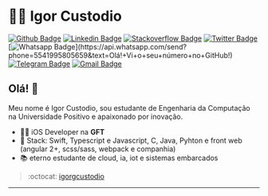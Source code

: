 # :man_technologist: Igor Custodio

[![Github Badge](https://img.shields.io/badge/-Github-000?style=flat-square&logo=Github&logoColor=white&link=https://github.com/igorgcustodio)](https://github.com/igorgcustodio)
[![Linkedin Badge](https://img.shields.io/badge/-LinkedIn-blue?style=flat-square&logo=Linkedin&logoColor=white&link=https://www.linkedin.com/in/igorgcustodio/)](https://www.linkedin.com/in/igorgcustodio/)
[![Stackoverflow Badge](https://img.shields.io/badge/-Stackoverflow-4CA143?style=flat-square&logo=Stackoverflow&logoColor=white&link=https://pt.stackoverflow.com/users/81624/igor-custodio)](https://pt.stackoverflow.com/users/81624/igor-custodio)
[![Twitter Badge](https://img.shields.io/badge/-Twitter-1ca0f1?style=flat-square&labelColor=1ca0f1&logo=twitter&logoColor=white&link=https://twitter.com/igorgcustodio)](https://twitter.com/igorgcustodio)
[![Whatsapp Badge](https://img.shields.io/badge/-Whatsapp-4CA143?style=flat-square&labelColor=4CA143&logo=whatsapp&logoColor=white&link=https://api.whatsapp.com/send?phone=5541995805659&text=Olá!+Vi+o+seu+número+no+GitHub!)](https://api.whatsapp.com/send?phone=5541995805659&text=Olá!+Vi+o+seu+número+no+GitHub!)
[![Telegram Badge](https://img.shields.io/badge/-Telegram-1ca0f1?style=flat-square&labelColor=1ca0f1&logo=telegram&logoColor=white&link=https://t.me/igorgcustodio)](https://t.me/igorgcustodio)
[![Gmail Badge](https://img.shields.io/badge/-Gmail-c14438?style=flat-square&logo=Gmail&logoColor=white&link=mailto:igorgcustodio@gmail.com)](mailto:igorgcustodio@gmail.com)

## Olá! 👋

Meu nome é Igor Custodio, sou estudante de Engenharia da Computação na Universidade Positivo e apaixonado por inovação.

- :man_technologist: iOS Developer na **GFT**
- :blue_heart: Stack: Swift, Typescript e Javascript, C, Java, Pyhton e front web (angular 2+, scss/sass, webpack e companhia)
- :books: eterno estudante de cloud, ia, iot e sistemas embarcados

> :octocat: [igorgcustodio](https://igorgcustodio.com)

---
